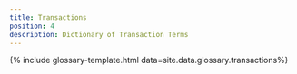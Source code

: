 ```yaml
---
title: Transactions
position: 4
description: Dictionary of Transaction Terms
---
```


{% include glossary-template.html data=site.data.glossary.transactions%}